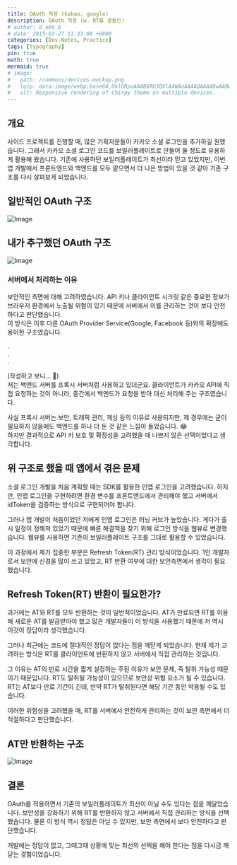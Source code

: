 ```yaml
---
title: OAuth 적용 (kakao, google)
description: OAuth 적용 (w. RT를 곁들인)
# author: d_o0o_b
# date: 2015-02-27 11:33:00 +0800
categories: [Dev-Notes, Practice]
tags: [typography]
pin: true
math: true
mermaid: true
# image:
#   path: /commons/devices-mockup.png
#   lqip: data:image/webp;base64,UklGRpoAAABXRUJQVlA4WAoAAAAQAAAADwAABwAAQUxQSDIAAAARL0AmbZurmr57yyIiqE8oiG0bejIYEQTgqiDA9vqnsUSI6H+oAERp2HZ65qP/VIAWAFZQOCBCAAAA8AEAnQEqEAAIAAVAfCWkAALp8sF8rgRgAP7o9FDvMCkMde9PK7euH5M1m6VWoDXf2FkP3BqV0ZYbO6NA/VFIAAAA
#   alt: Responsive rendering of Chirpy theme on multiple devices.
---
```


## 개요
사이드 프로젝트를 진행할 때, 많은 기획자분들이 카카오 소셜 로그인을 추가하길 원했습니다. 그래서 카카오 소셜 로그인 코드를 보일러플레이트로 만들어 둘 정도로 유용하게 활용해 왔습니다. 기존에 사용하던 보일러플레이트가 최선이라 믿고 있었지만, 이번 앱 개발에서 프론트엔드와 백엔드를 모두 맡으면서 더 나은 방법이 있을 것 같아 기존 구조를 다시 살펴보게 되었습니다.

## 일반적인 OAuth 구조
![Image](https://github.com/user-attachments/assets/ff1aa562-47ad-433d-adbd-2e709391f1a9?raw=true)


## 내가 추구했던 OAuth 구조
![Image](https://github.com/user-attachments/assets/dd07be5e-d3ac-43e4-8b49-b2191889c382?raw=true)


### 서버에서 처리하는 이유
보안적인 측면에 대해 고려하였습니다. API 키나 클라이언트 시크릿 같은 중요한 정보가 브라우저 환경에서 노출될 위험이 있기 때문에 서버에서 이를 관리하는 것이 보다 안전하다고 판단했습니다.  
이 방식은 이후 다른 OAuth Provider Service(Google, Facebook 등)와의 확장에도 용이한 구조였습니다.

  

.  
.  
.  
  

(작성하고 보니... 🤔)  
저는 백엔드 서버를 프록시 서버처럼 사용하고 있더군요. 클라이언트가 카카오 API에 직접 요청하는 것이 아니라, 중간에서 백엔드가 요청을 받아 대신 처리해 주는 구조였습니다.  

사실 프록시 서버는 보안, 트래픽 관리, 캐싱 등의 이유로 사용되지만, 제 경우에는 굳이 필요하지 않음에도 백엔드를 하나 더 둔 것 같은 느낌이 들었습니다. 😂  
하지만 결과적으로 API 키 보호 및 확장성을 고려했을 때 나쁘지 않은 선택이었다고 생각합니다.



## 위 구조로 했을 때 앱에서 겪은 문제
소셜 로그인 개발을 처음 계획할 때는 SDK를 활용한 인앱 로그인을 고려했습니다. 하지만, 인앱 로그인을 구현하려면 환경 변수를 프론트엔드에서 관리해야 했고 서버에서 idToken을 검증하는 방식으로 구현되어야 합니다.

그러나 앱 개발이 처음이었던 저에게 인앱 로그인은 러닝 커브가 높았습니다. 
게다가 출시 일정이 정해져 있었기 때문에 빠른 해결책을 찾기 위해 로그인 방식을 웹뷰로 변경했습니다. 웹뷰를 사용하면 기존의 보일러플레이트 구조를 그대로 활용할 수 있었습니다.

이 과정에서 제가 집중한 부분은 Refresh Token(RT) 관리 방식이었습니다. 1인 개발자로서 보안에 신경을 많이 쓰고 있었고, RT 반환 여부에 대한 보안측면에서 생각이 필요했습니다.

## Refresh Token(RT) 반환이 필요한가?
과거에는 AT와 RT를 모두 반환하는 것이 일반적이었습니다. AT가 만료되면 RT를 이용해 새로운 AT를 발급받아야 했고 많은 개발자들이 이 방식을 사용했기 때문에 저 역시 이것이 정답이라 생각했습니다.

그러나 최근에는 코드에 절대적인 정답이 없다는 점을 깨닫게 되었습니다. 현재 제가 고려하는 방식은 RT를 클라이언트에 반환하지 않고 서버에서 직접 관리하는 것입니다.

그 이유는 AT의 만료 시간을 짧게 설정하는 주된 이유가 보안 문제, 즉 탈취 가능성 때문이기 때문입니다. RT도 탈취될 가능성이 있으므로 보안상 위험 요소가 될 수 있습니다. RT는 AT보다 만료 기간이 긴데, 만약 RT가 탈취된다면 해당 기간 동안 악용될 수도 있습니다.

이러한 위험성을 고려했을 때, RT를 서버에서 안전하게 관리하는 것이 보안 측면에서 더 적절하다고 판단했습니다.

## AT만 반환하는 구조
![Image](https://github.com/user-attachments/assets/6193b605-a8f6-4e88-9155-195b414b1e35?raw=true)


## 결론
OAuth를 적용하면서 기존의 보일러플레이트가 최선이 아닐 수도 있다는 점을 깨달았습니다. 보안성을 강화하기 위해 RT를 반환하지 않고 서버에서 직접 관리하는 방식을 선택했습니다. 물론 이 방식 역시 정답은 아닐 수 있지만, 보안 측면에서 보다 안전하다고 판단했습니다.

개발에는 정답이 없고, 그때그때 상황에 맞는 최선의 선택을 해야 한다는 점을 다시금 깨닫는 경험이었습니다.

